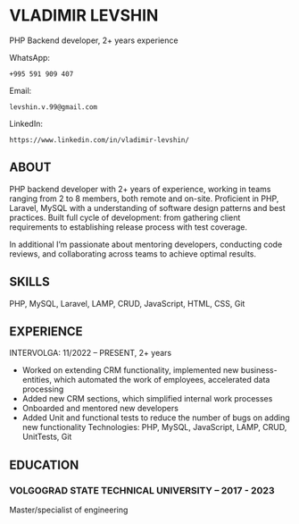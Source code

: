 # VLADIMIR LEVSHIN 

PHP Backend developer, 2+ years experience


WhatsApp: 
```
+995 591 909 407
```
Email:
```
levshin.v.99@gmail.com
```
LinkedIn:
```
https://www.linkedin.com/in/vladimir-levshin/
```

## ABOUT

PHP backend developer with 2+ years of experience, working in teams ranging
from 2 to 8 members, both remote and on-site. Proficient in PHP, Laravel,
MySQL with a understanding of software design patterns and best practices. Built
full cycle of development: from gathering client requirements to establishing
release process with test coverage.

In additional I’m passionate about mentoring developers, conducting code
reviews, and collaborating across teams to achieve optimal results.

## SKILLS

PHP, MySQL, Laravel, LAMP, CRUD, JavaScript, HTML, CSS, Git

## EXPERIENCE


INTERVOLGA: 11/2022 – PRESENT, 2+ years

- Worked on extending CRM functionality, implemented new business-
    entities, which automated the work of employees, accelerated data
    processing
- Added new CRM sections, which simplified internal work processes
- Onboarded and mentored new developers
- Added Unit and functional tests to reduce the number of bugs on adding
    new functionality
    Technologies: PHP, MySQL, JavaScript, LAMP, CRUD, UnitTests, Git

## EDUCATION

### VOLGOGRAD STATE TECHNICAL UNIVERSITY – 2017 - 2023


Master/specialist of engineering


